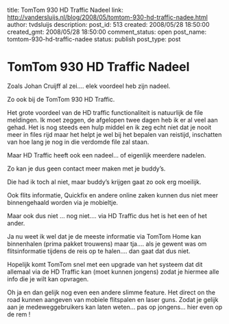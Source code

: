 title: TomTom 930 HD Traffic Nadeel
link: http://vandersluijs.nl/blog/2008/05/tomtom-930-hd-traffic-nadee.html
author: tvdsluijs
description: 
post_id: 513
created: 2008/05/28 18:50:00
created_gmt: 2008/05/28 18:50:00
comment_status: open
post_name: tomtom-930-hd-traffic-nadee
status: publish
post_type: post

# TomTom 930 HD Traffic Nadeel

Zoals Johan Cruijff al zei…. elek voordeel heb zijn nadeel.  
  
Zo ook bij de TomTom 930 HD Traffic.   
  
Het grote voordeel van de HD traffic functionaliteit is natuurlijk de file meldingen. Ik moet zeggen, de afgelopen twee dagen heb ik er al veel aan gehad. Het is nog steeds een hulp middel en ik zeg echt niet dat je nooit meer in files rijd maar het helpt je wel bij het bepalen van reistijd, inschatten van hoe lang je nog in die verdomde file zal staan.  
  
Maar HD Traffic heeft ook een nadeel… of eigenlijk meerdere nadelen.  
  
  
Zo kan je dus geen contact meer maken met je buddy’s.  
  
Die had ik toch al niet, maar buddy’s krijgen gaat zo ook erg moeilijk.  
  
Ook flits informatie, Quickfix en andere online zaken kunnen dus niet meer binnengehaald worden via je mobieltje.  
  
Maar ook dus niet … nog niet…. via HD Traffic dus het is het een of het ander.  
  
Ja nu weet ik wel dat je de meeste informatie via TomTom Home kan binnenhalen (prima pakket trouwens) maar tja…. als je gewent was om flitsinformatie tijdens de reis op te halen…. dan gaat dat dus niet.  
  
Hopelijk komt TomTom snel met een upgrade van het systeem dat dit allemaal via de HD Traffic kan (moet kunnen jongens) zodat je hiermee alle info die je wilt kan opvragen.  
  
Oh ja en dan gelijk nog even een andere slimme feature. Het direct on the road kunnen aangeven van mobiele flitspalen en laser guns. Zodat je gelijk aan je medeweggebruikers kan laten weten… pas op jongens… hier even op de rem !